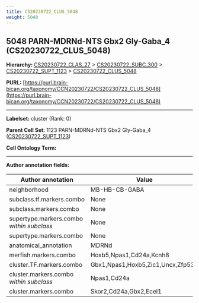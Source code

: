 ```yaml
---
title: CS20230722_CLUS_5048
weight: 5048
---
```

## 5048 PARN-MDRNd-NTS Gbx2 Gly-Gaba_4 (CS20230722_CLUS_5048)
<b>Hierarchy: </b>
[CS20230722_CLAS_27](../CS20230722_CLAS_27) >
[CS20230722_SUBC_300](../CS20230722_SUBC_300) >
[CS20230722_SUPT_1123](../CS20230722_SUPT_1123) >
[CS20230722_CLUS_5048](../CS20230722_CLUS_5048)

**PURL:** [https://purl.brain-bican.org/taxonomy/CCN20230722/CS20230722_CLUS_5048](https://purl.brain-bican.org/taxonomy/CCN20230722/CS20230722_CLUS_5048)

---


**Labelset:** cluster (Rank: 0)

**Parent Cell Set:** 1123 PARN-MDRNd-NTS Gbx2 Gly-Gaba_4 ([CS20230722_SUPT_1123](../CS20230722_SUPT_1123))



**Cell Ontology Term:** 

[MARKER GENES.]: #


---

[TRANSFERRED ANNOTATIONS.]: #


[AUTHOR ANNOTATION FIELDS.]: #


**Author annotation fields:**

| Author annotation | Value |
|-------------------|-------|
|neighborhood|MB-HB-CB-GABA|
|subclass.tf.markers.combo|None|
|subclass.markers.combo|None|
|supertype.markers.combo _within subclass_|None|
|supertype.markers.combo|None|
|anatomical_annotation|MDRNd|
|merfish.markers.combo|Hoxb5,Npas1,Cd24a,Kcnh8|
|cluster.TF.markers.combo|Gbx1,Npas1,Hoxb5,Zic1,Uncx,Zfp536|
|cluster.markers.combo _within subclass_|Npas1,Cd24a|
|cluster.markers.combo|Skor2,Cd24a,Gbx2,Ecel1|
